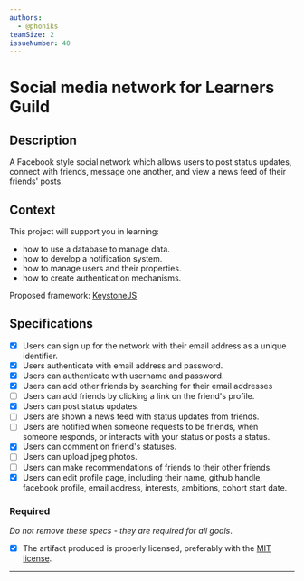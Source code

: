 ```yaml
---
authors:
  - @phoniks
teamSize: 2
issueNumber: 40
---
```


# Social media network for Learners Guild

## Description

A Facebook style social network which allows users to post status updates, connect with friends, message one another, and view a news feed of their friends' posts.
## Context

This project will support you in learning:
- how to use a database to manage data.  
- how to develop a notification system.
- how to manage users and their properties.
- how to create authentication mechanisms.

Proposed framework: [KeystoneJS](http://keystonejs.com/)
## Specifications
- [x] Users can sign up for the network with their email address as a unique identifier.
- [x] Users authenticate with email address and password.
- [x] Users can authenticate with username and password.
- [x] Users can add other friends by searching for their email addresses
- [ ] Users can add friends by clicking a link on the friend's profile.
- [x] Users can post status updates.
- [ ] Users are shown a news feed with status updates from friends.
- [ ] Users are notified when someone requests to be friends, when someone responds, or interacts with your status or posts a status. 
- [x] Users can comment on friend's statuses.  
- [ ] Users can upload jpeg photos.
- [ ] Users can make recommendations of friends to their other friends.
- [x] Users can edit profile page, including their name, github handle, facebook profile, email address, interests, ambitions, cohort start date.
### Required

_Do not remove these specs - they are required for all goals_.
- [x] The artifact produced is properly licensed, preferably with the [MIT license](https://opensource.org/licenses/MIT).

---





